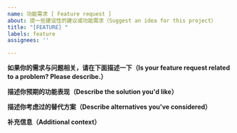 ```yaml
---
name: 功能需求 [ Feature request ]
about: 提一些建设性的建议或功能需求（Suggest an idea for this project）
title: "[FEATURE] "
labels: feature
assignees: ''

---
```


**如果你的需求与问题相关，请在下面描述一下（Is your feature request related to a problem? Please describe.）**
<!--A clear and concise description of what the problem is. Ex. I'm always frustrated when [...]-->
<!--明确的表达问题所在，例如：当打开编辑器时，光标位置总是丢失-->

**描述你预期的功能表现（Describe the solution you'd like）**
<!--A clear and concise description of what you want to happen.-->
<!--明确的表达在特定场景下你期望的表现-->

**描述你考虑过的替代方案（Describe alternatives you've considered）**
<!--A clear and concise description of any alternative solutions or features you've considered.-->

**补充信息（Additional context）**
<!--Add any other context or screenshots about the feature request here.-->
